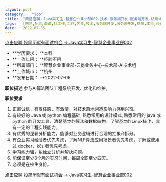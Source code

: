 ```yaml
---
layout:	post
category:	"job"
title:	"网易招聘：Java实习生-智慧企业事业部002-技术-服务端开发-服务端开发-杭州本科经验不限"
tags:	[网易,招聘,面试,找工作,工作,内推,技术,服务端开发,服务端开发,杭州,本科,经验不限]
date:	2022-07-06
---
```


[点击应聘 投简历就有面试机会 -> Java实习生-智慧企业事业部002](http://mobile.bole.netease.com/bole/boleDetail?id=37700&employeeId=346f03c3cda5f04c&key=all)



- **学历要求： **本科
- **工作年限： **经验不限
- **所属部门： **智慧企业事业部-云商业务中心-技术部-AI技术组
- **工作城市： **杭州
- **发布日期： **2022-07-06



**职位描述**
参与AI算法团队工程系统开发、优化和维护。



**职位要求**
1. 正直诚信，有责任感，有激情，对技术落地创造影响力感到兴奋。
2. 有较好的 Java 或 python 编程基础, 熟悉常用的设计模式, 熟悉常用的 java 或 python 的开发工具，清楚基本的算法和数据结构，了解基本的Linux操作，具有一定的工程实践能力。
3. 有优秀的逻辑分析能力，能够对业务逻辑进行合理的抽象和拆分。
4. 有企业实习经验者优先考虑，了解NLP算法应用场景者优先考虑，了解或使用过 docker、k8s 者优先考虑。
5. 学习能力强，能独立分析并解决问题。
6. 能保证至少3个月的实习时间，每周全职至少四天。
7. 必须是在校生身份。



[点击应聘 投简历就有面试机会 -> Java实习生-智慧企业事业部002](http://mobile.bole.netease.com/bole/boleDetail?id=37700&employeeId=346f03c3cda5f04c&key=all)